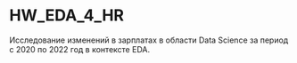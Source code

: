 # HW_EDA_4_HR
Исследование изменений в зарплатах в области Data Science за период с 2020 по 2022 год в контексте EDA.
